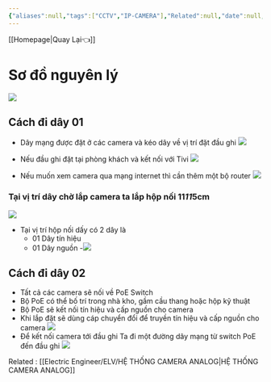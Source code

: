 ```yaml
---
{"aliases":null,"tags":["CCTV","IP-CAMERA"],"Related":null,"date":null,"URL":null,"Author":null,"dg-publish":true,"cover":null,"permalink":"/Electric Engineer/ELV/HỆ THỐNG CAMERA IP/","dgPassFrontmatter":true,"noteIcon":"2","created":"2024-01-09T15:42:47.795+07:00","updated":"2024-01-09T17:28:22.957+07:00"}
---
```




 [[Homepage\|Quay Lại👈]]

# Sơ đồ nguyên lý
![](https://i.imgur.com/gPQlr23.png)

## Cách đi dây 01
- Dây mạng được đặt ở các camera và kéo dây về vị trí đặt đầu ghi
![](https://i.imgur.com/32GETz9.png)

- Nếu đầu ghi đặt tại phòng khách và kết nối với Tivi
![](https://i.imgur.com/CrmbFul.png)
 - Nếu muốn xem camera qua mạng internet thì cần thêm một bộ router
 ![](https://i.imgur.com/RwrA8Bg.png)
### Tại vị trí dây chờ lắp camera ta lắp hộp nối 11*11*5cm
![](https://i.imgur.com/sIvp6Y8.png)
- Tại vị trí hộp nối dấy có 2 dây là 
	- 01 Dây tín hiệu
	- 01 Dây nguồn
	-![](https://i.imgur.com/8HFZtcq.png)
## Cách đi dây 02
 - Tất cả các camera sẽ nối về PoE Switch
 - Bộ PoE có thể bố trí trong nhà kho, gầm cầu thang hoặc hộp kỹ thuật
 - Bộ PoE sẽ kết nối tín hiệu và cấp nguồn cho camera
  - Khi lắp đặt sẽ dùng cáp chuyển đổi để truyền tín hiệu và cấp nguồn cho camera
  ![](https://i.imgur.com/8zkann9.png)
- Để kết nối camera tới đầu ghi Ta đi một đường dây mạng từ switch PoE đến đầu ghi
![](https://i.imgur.com/4Rj4Umn.png)


Related : [[Electric Engineer/ELV/HỆ THỐNG CAMERA ANALOG\|HỆ THỐNG CAMERA ANALOG]]
